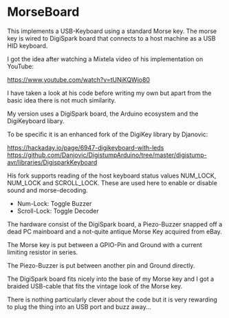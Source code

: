 # MorseBoard

This implements a USB-Keyboard using a standard Morse key. The morse key is wired to DigiSpark board that connects to a host machine as a USB HID keyboard.
   
I got the idea after watching a Mixtela video of his implementation on YouTube:

https://www.youtube.com/watch?v=tUNjKQWjo80

I have taken a look at his code before writing my own but apart from the basic idea there is not much similarity.

My version uses a DigiSpark board, the Arduino ecosystem and the DigiKeyboard libary.
  
To be specific it is an enhanced fork of the DigiKey library by Djanovic:
  
https://hackaday.io/page/6947-digikeyboard-with-leds
https://github.com/Danjovic/DigistumpArduino/tree/master/digistump-avr/libraries/DigisparkKeyboard
  
His fork supports reading of the host keyboard status values NUM_LOCK, NUM_LOCK and SCROLL_LOCK. These are used here to enable or disable sound and morse-decoding.
  
* Num-Lock:    Toggle Buzzer
* Scroll-Lock: Toggle Decoder

The hardware consist of the DigiSpark board, a Piezo-Buzzer snapped off a dead PC mainboard and a not-quite antique Morse Key acquired from eBay.

The Morse key is put between a GPIO-Pin and Ground with a current limiting resistor in series.

The Piezo-Buzzer is put between another pin and Ground directly.

The DigiSpark board fits nicely into the base of my Morse key and I got a braided USB-cable that fits the vintage look of the Morse key. 

There is nothing particularly clever about the code but it is very rewarding to plug the thing into an USB port and buzz away...
